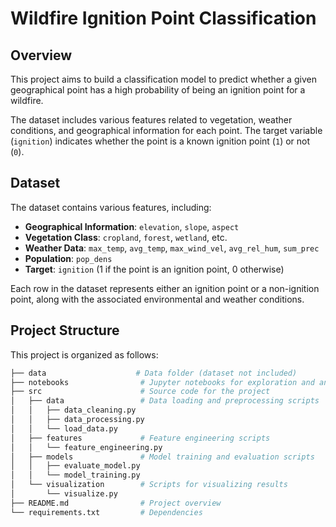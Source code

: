 # Wildfire Ignition Point Classification

## Overview

This project aims to build a classification model to predict whether a given geographical point has a high probability of being an ignition point for a wildfire.

The dataset includes various features related to vegetation, weather conditions, and geographical information for each point. The target variable (`ignition`) indicates whether the point is a known ignition point (`1`) or not (`0`).

## Dataset

The dataset contains various features, including:

- **Geographical Information**: `elevation`, `slope`, `aspect`
- **Vegetation Class**: `cropland`, `forest`, `wetland`, etc.
- **Weather Data**: `max_temp`, `avg_temp`, `max_wind_vel`, `avg_rel_hum`, `sum_prec`
- **Population**: `pop_dens`
- **Target**: `ignition` (1 if the point is an ignition point, 0 otherwise)

Each row in the dataset represents either an ignition point or a non-ignition point, along with the associated environmental and weather conditions.

## Project Structure
This project is organized as follows:

```bash
├── data                    # Data folder (dataset not included)
├── notebooks                # Jupyter notebooks for exploration and analysis
├── src                      # Source code for the project
│   ├── data                 # Data loading and preprocessing scripts
│   │   ├── data_cleaning.py
│   │   ├── data_processing.py
│   │   └── load_data.py
│   ├── features             # Feature engineering scripts
│   │   └── feature_engineering.py
│   ├── models               # Model training and evaluation scripts
│   │   ├── evaluate_model.py
│   │   └── model_training.py
│   └── visualization        # Scripts for visualizing results
│       └── visualize.py
├── README.md                # Project overview
└── requirements.txt         # Dependencies
```
